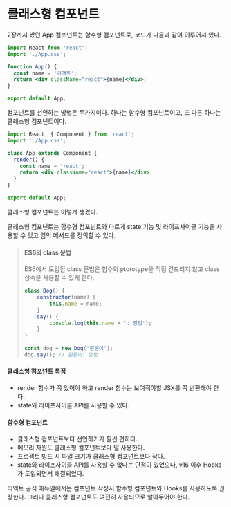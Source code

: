 # 클래스형 컴포넌트

2장까지 봤던 App 컴포넌트는 함수형 컴포넌트로, 코드가 다음과 같이 이루어져 있다.

```jsx
import React from 'react';
import './App.css';

function App() {
  const name = '리액트';
  return <div className="react">{name}</div>;
}

export default App;
```

컴포넌트를 선언하는 방법은 두가지이다. 하나는 함수형 컴포넌트이고, 또 다른 하나는 클래스형 컴포넌트이다.

```jsx
import React, { Component } from 'react';
import './App.css';

class App extends Component {
  render() {
    const name = 'react';
    return <div className="react">{name}</div>;
  }
}

export default App;
```

클래스형 컴포넌트는 이렇게 생겼다.

클래스형 컴포넌트는 함수형 컴포넌트와 다르게 state 기능 및 라이프사이클 기능을 사용할 수 있고 임의 메서드를 정의할 수 있다.

> #### ES6의 class 문법
>
> ES6에서 도입된 class 문법은 함수의 ptorotype을 직접 건드리지 않고 class 상속을 사용할 수 있게 한다.
>
> ```javascript
> class Dog() {
>     constructor(name) {
>         this.name = name;
>     }
>     say() {
>         console.log(this.name + ': 멍멍');
>     }
> }
> 
> const dog = new Dog('흰둥이');
> dog.say(); // 흰둥이: 멍멍
> ```

#### 클래스형 컴포넌트 특징

- render 함수가 꼭 있어야 하고 render 함수는 보여줘야할 JSX를 꼭 반환해야 한다.
- state와 라이프사이클 API를 사용할 수 있다.

#### 함수형 컴포넌트

* 클래스형 컴포넌트보다 선언하기가 훨씬 편하다.
* 메모리 자원도 클래스형 컴포넌트보다 덜 사용한다.
* 프로젝트 빌드 시 파일 크기가 클래스형 컴포넌트보다 작다.
* state와 라이프사이클 API를 사용할 수 없다는 단점이 있었으나, v16 이후 Hooks가 도입되면서 해결되었다.

리액트 공식 매뉴얼에서는 컴포넌트 작성시 함수형 컴포넌트와 Hooks를 사용하도록 권장한다. 그러나 클래스형 컴포넌트도 여전히 사용되므로 알아두어야 한다.